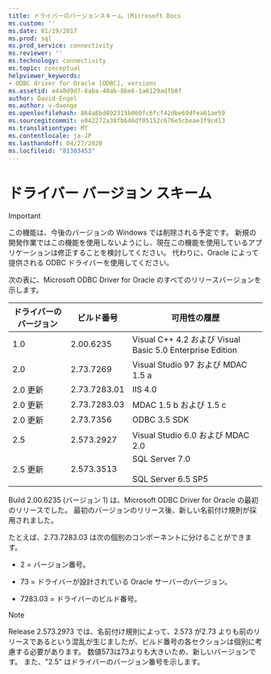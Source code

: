 ```yaml
---
title: ドライバーのバージョンスキーム |Microsoft Docs
ms.custom: ''
ms.date: 01/19/2017
ms.prod: sql
ms.prod_service: connectivity
ms.reviewer: ''
ms.technology: connectivity
ms.topic: conceptual
helpviewer_keywords:
- ODBC driver for Oracle [ODBC], versions
ms.assetid: e4a8d9d7-8aba-48ab-8be6-1a6129adfb8f
author: David-Engel
ms.author: v-daenge
ms.openlocfilehash: 864a8bd892315b060fc6fcf42dbe69dfea61ae59
ms.sourcegitcommit: e042272a38fb646df05152c676e5cbeae3f9cd13
ms.translationtype: MT
ms.contentlocale: ja-JP
ms.lasthandoff: 04/27/2020
ms.locfileid: "81303453"
---
```

# <a name="driver-version-scheme"></a>ドライバー バージョン スキーム
> [!IMPORTANT]  
>  この機能は、今後のバージョンの Windows では削除される予定です。 新規の開発作業ではこの機能を使用しないようにし、現在この機能を使用しているアプリケーションは修正することを検討してください。 代わりに、Oracle によって提供される ODBC ドライバーを使用してください。  
  
 次の表に、Microsoft ODBC Driver for Oracle のすべてのリリースバージョンを示します。  
  
|ドライバーのバージョン|ビルド番号|可用性の履歴|  
|--------------------|------------------|--------------------------|  
|1.0|2.00.6235|Visual C++ 4.2 および Visual Basic 5.0 Enterprise Edition|  
|2.0|2.73.7269|Visual Studio 97 および MDAC 1.5 a|  
|2.0 更新|2.73.7283.01|IIS 4.0|  
|2.0 更新|2.73.7283.03|MDAC 1.5 b および 1.5 c|  
|2.0 更新|2.73.7356|ODBC 3.5 SDK|  
|2.5|2.573.2927|Visual Studio 6.0 および MDAC 2.0|  
|2.5 更新|2.573.3513|SQL Server 7.0<br /><br /> SQL Server 6.5 SP5|  
  
 Build 2.00.6235 (バージョン 1) は、Microsoft ODBC Driver for Oracle の最初のリリースでした。 最初のバージョンのリリース後、新しい名前付け規則が採用されました。  
  
 たとえば、2.73.7283.03 は次の個別のコンポーネントに分けることができます。  
  
-   2 = バージョン番号。  
  
-   73 = ドライバーが設計されている Oracle サーバーのバージョン。  
  
-   7283.03 = ドライバーのビルド番号。  
  
> [!NOTE]  
>  Release 2.573.2973 では、名前付け規則によって、2.573 が2.73 よりも前のリリースであるという混乱が生じましたが、ビルド番号の各セクションは個別に考慮する必要があります。 数値573は73よりも大きいため、新しいバージョンです。 また、"2.5" はドライバーのバージョン番号を示します。
